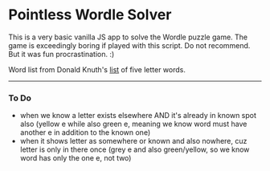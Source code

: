 # Pointless Wordle Solver

This is a very basic vanilla JS app to solve the Wordle puzzle game. The game is exceedingly boring if played with this script. Do not recommend. But it was fun procrastination. :) 

Word list from Donald Knuth's [list](https://charlesreid1.com/wiki/Five_Letter_Words) of five letter words.

---

### To Do

- when we know a letter exists elsewhere AND it's already in known spot also (yellow e while also green e, meaning we know word must have another e in addition to the known one)
- when it shows letter as somewhere or known and also nowhere, cuz letter is only in there once (grey e and also green/yellow, so we know word has only the one e, not two)
